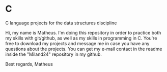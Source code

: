 # C
C language projects for the data structures discipline

Hi, my name is Matheus. I'm doing this repository in order to practice both my skills with git/github, as well as my skills in programming in
C. You're free to download my projects and message me in case you have any questions about the projects. You can get my e-mail contact in the readme inside the "Miland24" repository in my github.

Best regards,
Matheus
